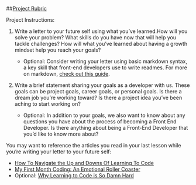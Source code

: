 ##[Project Rubric](https://review.udacity.com/#!/projects/6790468080/rubric)

Project Instructions:

1. Write a letter to your future self using what you’ve learned.How will you solve your problem? What skills do you have now that will help you tackle challenges? How will what you’ve learned about having a growth mindset help you reach your goals?
    * Optional: Consider writing your letter using basic markdown syntax, a key skill that front-end developers use to write readmes. For more on markdown, [check out this guide](https://guides.github.com/features/mastering-markdown/).

2. Write a brief statement sharing your goals as a developer with us. These goals can be project goals, career goals, or personal goals. Is there a dream job you’re working toward? Is there a project idea you’ve been aching to start working on?
    * Optional: In addition to your goals, we also want to know about any questions you have about the process of becoming a Front End Developer. Is there anything about being a Front-End Developer that you’d like to know more about?


You may want to reference the articles you read in your last lesson while you’re writing your letter to your future self:
* [How To Navigate the Up and Downs Of Learning To Code](http://goo.gl/g84egf)
* [My First Month Coding: An Emotional Roller Coaster](http://goo.gl/kGJCK7)
* Optional: [Why Learning to Code is So Damn Hard](http://goo.gl/AGLjtB)
